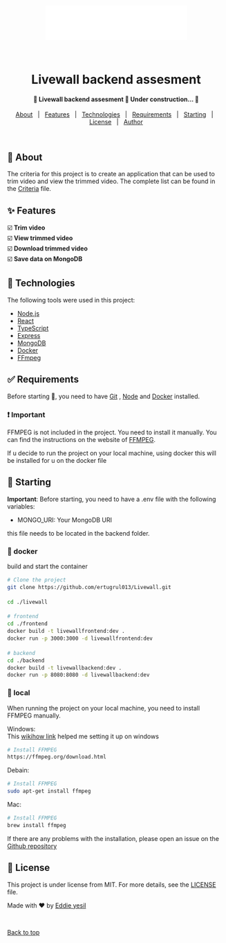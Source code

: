 <div align="center" id="top"> 
  <img src="./assets/logo.svg" alt="Livewall" />

&#xa0;

</div>

<h1 align="center">Livewall backend assesment</h1>

<!-- Status -->

 <h4 align="center">
	🚧  Livewall backend assesment 🚀 Under construction...  🚧
</h4>

<p align="center">
  <a href="#dart-about">About</a> &#xa0; | &#xa0; 
  <a href="#sparkles-features">Features</a> &#xa0; | &#xa0;
  <a href="#rocket-technologies">Technologies</a> &#xa0; | &#xa0;
  <a href="#white_check_mark-requirements">Requirements</a> &#xa0; | &#xa0;
  <a href="#checkered_flag-starting">Starting</a> &#xa0; | &#xa0;
  <a href="#memo-license">License</a> &#xa0; | &#xa0;
  <a href="https://github.com/ertugrul013" target="_blank">Author</a>
</p>

<br>

## :dart: About

The criteria for this project is to create an application that can be used to trim video and view the trimmed video.
The complete list can be found in the [Criteria](./Criteria.md) file.

## :sparkles: Features

:ballot_box_with_check: **Trim video**\
:ballot_box_with_check: **View trimmed video**\
:ballot_box_with_check: **Download trimmed video**\
:ballot_box_with_check: **Save data on MongoDB**

## :rocket: Technologies

The following tools were used in this project:

- [Node.js](https://nodejs.org/en/)
- [React](https://pt-br.reactjs.org/)
- [TypeScript](https://www.typescriptlang.org/)
- [Express](https://expressjs.com/)
- [MongoDB](https://www.mongodb.com/)
- [Docker](https://www.docker.com/)
- [FFmpeg](https://www.ffmpeg.org/)

## :white_check_mark: Requirements

Before starting :checkered_flag:, you need to have [Git](https://git-scm.com) , [Node](https://nodejs.org/en/) and [Docker](https://docker.com) installed.

### :heavy_exclamation_mark: Important

FFMPEG is not included in the project. You need to install it manually. You can find the instructions on the website of [FFMPEG](https://ffmpeg.org/).

If u decide to run the project on your local machine, using docker this will be installed for u on the docker file

## :checkered_flag: Starting

**Important**: Before starting, you need to have a .env file with the following variables:

- MONGO_URI: Your MongoDB URI

this file needs to be located in the backend folder.

### :whale2: docker

build and start the container

```bash
# Clone the project
git clone https://github.com/ertugrul013/Livewall.git

cd ./livewall

# frontend
cd ./frontend
docker build -t livewallfrontend:dev .
docker run -p 3000:3000 -d livewallfrontend:dev

# backend
cd ./backend
docker build -t livewallbackend:dev .
docker run -p 8080:8080 -d livewallbackend:dev
```

### :house_with_garden: local

When running the project on your local machine, you need to install FFMPEG manually.

Windows: <br/>
This [wikihow link](https://www.wikihow.com/Install-FFmpeg-on-Windows) helped me setting it up on windows

```bash
# Install FFMPEG
https://ffmpeg.org/download.html
```

Debain:

```bash
# Install FFMPEG
sudo apt-get install ffmpeg
```

Mac:

```bash
# Install FFMPEG
brew install ffmpeg
```

If there are any problems with the installation, please open an issue on the [Github repository](https://github.com/ertugrul013/Livewall/issues)

## :memo: License

This project is under license from MIT. For more details, see the [LICENSE](LICENSE) file.

Made with :heart: by <a href="https://github.com/ertugrul013" target="_blank">Eddie yesil</a>

&#xa0;

<a href="#top">Back to top</a>
